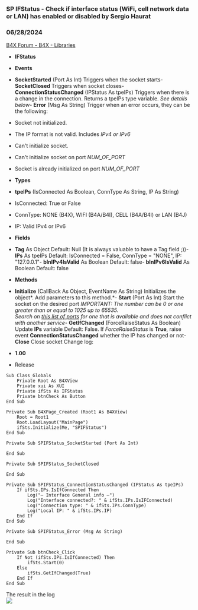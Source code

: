###  SP IFStatus - Check if interface status (WiFi, cell network data or LAN) has enabled or disabled by Sergio Haurat
### 06/28/2024
[B4X Forum - B4X - Libraries](https://www.b4x.com/android/forum/threads/161849/)

- **IFStatus**

- **Events**

- **SocketStarted** (Port As Int)
Triggers when the socket starts- **SocketClosed**
Triggers when socket closes- **ConnectionStatusChanged** (IPStatus As tpeIPs)
Triggers when there is a change in the connection. Returns a tpeIPs type variable. *See details below*- **Error** (Msg As String)
Trigger when an error occurs, they can be the following:

- Socket not initialized.
- The IP format is not valid. Includes *IPv4 or IPv6*
- Can't initialize socket.
- Can't initialize socket on port *NUM\_OF\_PORT*
- Socket is already initialized on port *NUM\_OF\_PORT*

- **Types**

- **tpeIPs** (IsConnected As Boolean, ConnType As String, IP As String)

- IsConnected: True or False
- ConnType: NONE (B4X), WIFI (B4A/B4I), CELL (B4A/B4I) or LAN (B4J)
- IP: Valid IPv4 or IPv6

- **Fields**

- **Tag** As Object
Default: Null (It is always valuable to have a Tag field ;))- **IPs** As tpeIPs
Default: IsConnected = False, ConnType = "NONE", IP: "127.0.0.1"- **blnIPv4IsValid** As Boolean
Default: false- **blnIPv6IsValid** As Boolean
Default: false
- **Methods**

- **Initialize** (CallBack As Object, EventName As String)
Initializes the object*. Add parameters to this method.*- **Start** (Port As Int)
Start the socket on the desired port
*IMPORTANT: The number can be 0 or one greater than or equal to 1025 up to 65535.  
 Search on* [*this list of ports*](https://en.wikipedia.org/wiki/List_of_TCP_and_UDP_port_numbers) *for one that is available and does not conflict with another service*- **GetIfChanged** (ForceRaiseStatus As Boolean)
Update **IPs** variable
Default: False. If *ForceRaiseStatus* is **True**, raise event **ConnectionStatusChanged** whether the IP has changed or not- **Close**
Close socket
Change log:  

- **1.00**

- Release

```B4X
Sub Class_Globals  
    Private Root As B4XView  
    Private xui As XUI  
    Private ifSts As IFStatus  
    Private btnCheck As Button  
End Sub  
  
Private Sub B4XPage_Created (Root1 As B4XView)  
    Root = Root1  
    Root.LoadLayout("MainPage")  
    ifSts.Initialize(Me, "SPIFStatus")  
End Sub  
  
Private Sub SPIFStatus_SocketStarted (Port As Int)  
  
End Sub  
  
Private Sub SPIFStatus_SocketClosed  
  
End Sub  
  
Private Sub SPIFStatus_ConnectionStatusChanged (IPStatus As tpeIPs)  
    If ifSts.IPs.IsIfConnected Then  
        Log("— Interface General info —")  
        Log("Interface connected?: " & ifSts.IPs.IsIFConnected)  
        Log("Connection type: " & ifSts.IPs.ConnType)  
        Log("Local IP: " & ifSts.IPs.IP)  
    End If  
End Sub  
  
Private Sub SPIFStatus_Error (Msg As String)  
  
End Sub  
  
Private Sub btnCheck_Click  
    If Not (ifSts.IPs.IsIfConnected) Then  
        ifSts.Start(0)  
    Else  
        ifSts.GetIfChanged(True)  
    End If  
End Sub
```

  
  
The result in the log  
![](https://www.b4x.com/android/forum/attachments/154973)